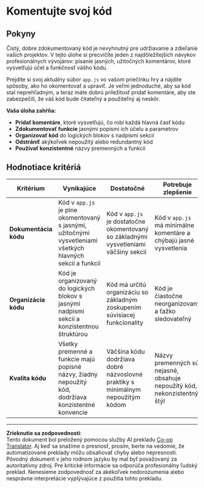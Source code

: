 <!--
CO_OP_TRANSLATOR_METADATA:
{
  "original_hash": "c162b3b3a1cafc1483c8015e9b266f0d",
  "translation_date": "2025-10-24T21:46:39+00:00",
  "source_file": "6-space-game/3-moving-elements-around/assignment.md",
  "language_code": "sk"
}
-->
# Komentujte svoj kód

## Pokyny

Čistý, dobre zdokumentovaný kód je nevyhnutný pre udržiavanie a zdieľanie vašich projektov. V tejto úlohe si precvičíte jeden z najdôležitejších návykov profesionálnych vývojárov: písanie jasných, užitočných komentárov, ktoré vysvetľujú účel a funkčnosť vášho kódu.

Prejdite si svoj aktuálny súbor `app.js` vo vašom priečinku hry a nájdite spôsoby, ako ho okomentovať a upraviť. Je veľmi jednoduché, aby sa kód stal neprehľadným, a teraz máte dobrú príležitosť pridať komentáre, aby ste zabezpečili, že váš kód bude čitateľný a použiteľný aj neskôr.

**Vaša úloha zahŕňa:**
- **Pridať komentáre**, ktoré vysvetľujú, čo robí každá hlavná časť kódu
- **Zdokumentovať funkcie** jasnými popismi ich účelu a parametrov
- **Organizovať kód** do logických blokov s nadpismi sekcií
- **Odstrániť** akýkoľvek nepoužitý alebo redundantný kód
- **Používať konzistentné** názvy premenných a funkcií

## Hodnotiace kritériá

| Kritérium | Vynikajúce | Dostatočné | Potrebuje zlepšenie |
| --------- | ---------- | ---------- | ------------------- |
| **Dokumentácia kódu** | Kód v `app.js` je plne okomentovaný s jasnými, užitočnými vysvetleniami všetkých hlavných sekcií a funkcií | Kód v `app.js` je dostatočne okomentovaný so základnými vysvetleniami väčšiny sekcií | Kód v `app.js` má minimálne komentáre a chýbajú jasné vysvetlenia |
| **Organizácia kódu** | Kód je organizovaný do logických blokov s jasnými nadpismi sekcií a konzistentnou štruktúrou | Kód má určitú organizáciu so základným zoskupením súvisiacej funkcionality | Kód je čiastočne neorganizovaný a ťažko sledovateľný |
| **Kvalita kódu** | Všetky premenné a funkcie majú popisné názvy, žiadny nepoužitý kód, dodržiava konzistentné konvencie | Väčšina kódu dodržiava dobré názvoslovné praktiky s minimálnym nepoužitým kódom | Názvy premenných sú nejasné, obsahuje nepoužitý kód, nekonzistentný štýl |

---

**Zrieknutie sa zodpovednosti**:  
Tento dokument bol preložený pomocou služby AI prekladu [Co-op Translator](https://github.com/Azure/co-op-translator). Aj keď sa snažíme o presnosť, prosím, berte na vedomie, že automatizované preklady môžu obsahovať chyby alebo nepresnosti. Pôvodný dokument v jeho rodnom jazyku by mal byť považovaný za autoritatívny zdroj. Pre kritické informácie sa odporúča profesionálny ľudský preklad. Nenesieme zodpovednosť za akékoľvek nedorozumenia alebo nesprávne interpretácie vyplývajúce z použitia tohto prekladu.